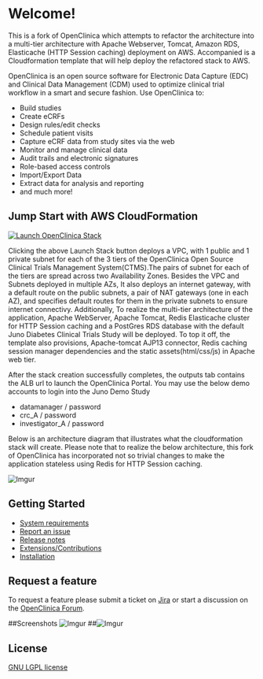 # Welcome!

This is a fork of OpenClinica which attempts to refactor the architecture into a multi-tier architecture with Apache Webserver, Tomcat, Amazon RDS, Elasticache (HTTP Session caching) deployment on AWS. Accompanied is a Cloudformation template that will help deploy the refactored stack to AWS.

OpenClinica is an open source software for Electronic Data Capture (EDC) and Clinical Data Management (CDM) used to optimize clinical trial workflow in a smart and secure fashion. Use OpenClinica to:

- Build studies
- Create eCRFs
- Design rules/edit checks
- Schedule patient visits 
- Capture eCRF data from study sites via the web
- Monitor and manage clinical data
- Audit trails and electronic signatures
- Role-based access controls
- Import/Export Data
- Extract data for analysis and reporting
- and much more!

## Jump Start with AWS CloudFormation


<a href="https://console.aws.amazon.com/cloudformation/home?region=us-east-1#/stacks/new?stackName=OpenClinica&templateURL=https://raw.githubusercontent.com/Pradeep39/OpenClinica/master/cloudformation/openclinica-vpc-cfn.yaml" target="_blank"><img src="https://s3.amazonaws.com/cloudformation-examples/cloudformation-launch-stack.png" alt="Launch OpenClinica Stack"></a>

Clicking the above Launch Stack button deploys a VPC, with 1 public and 1 private subnet for each of the  3 tiers of the OpenClinica Open Source Clinical Trials Management System(CTMS).The pairs of subnet for each of the tiers are spread across two Availability Zones. Besides the VPC and Subnets deployed in multiple AZs, It also deploys an internet gateway, with a default route on the public subnets, a pair of NAT gateways (one in each AZ), and specifies default routes for them in the private subnets to ensure internet connectivy. Additionally, To realize the multi-tier architecture of the application, Apache WebServer, Apache Tomcat, Redis Elasticache cluster for HTTP Session caching and a PostGres RDS database with the default Juno Diabetes Clinical Trials Study will be deployed. To top it off, the template also provisions, Apache-tomcat AJP13 connector, Redis caching session manager dependencies and the static assets(html/css/js) in Apache web tier.

After the stack creation successfully completes, the outputs tab contains the ALB url to launch the OpenClinica Portal. You may use the below demo accounts to login into the Juno Demo Study

- datamanager / password
- crc_A / password
- investigator_A / password

Below is an architecture diagram that illustrates what the cloudformation stack will create. Please note that to realize the below architecture, this fork of OpenClinica has incorporated not so trivial changes to make the application stateless using Redis for HTTP Session caching.

![Imgur](https://raw.githubusercontent.com/Pradeep39/OpenClinica/master/cloudformation/OpenClinica_Multi_Tier_Arch.png)

## Getting Started

- [System requirements](https://docs.openclinica.com/installation/system-requirements)
- [Report an issue](https://jira.openclinica.com/)
- [Release notes](https://docs.openclinica.com/release-notes)
- [Extensions/Contributions](https://community.openclinica.com/extensions)
- [Installation](https://github.com/OpenClinica/OpenClinica/wiki)

## Request a feature

To request a feature please submit a ticket on [Jira](https://jira.openclinica.com/) or start a discussion on the [OpenClinica Forum](http://forums.openclinica.com).

##Screenshots
![Imgur](http://i.imgur.com/ACXj3L7.jpg "Home screen") 
##![Imgur](http://i.imgur.com/DqHQ05Z.jpg "Subject Matrix")



## License

[GNU LGPL license](https://www.openclinica.com/gnu-lgpl-open-source-license)

